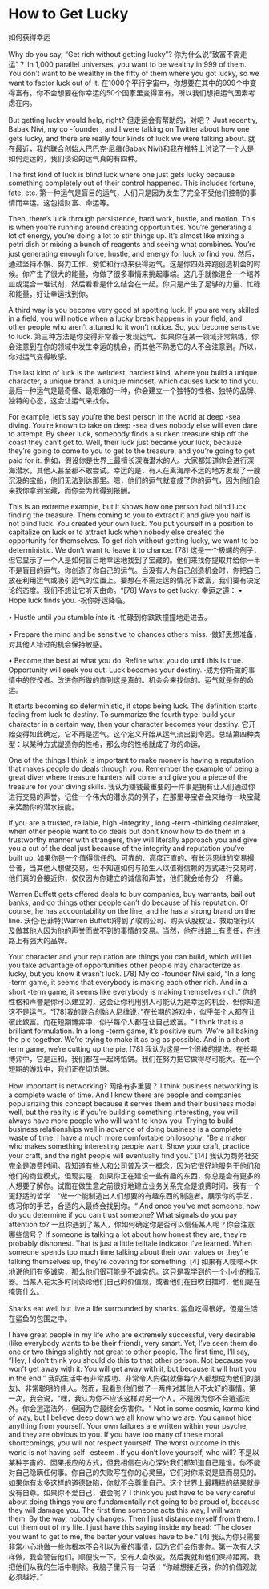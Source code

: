 

#  How to Get Lucky

如何获得幸运

Why do you say, “Get rich without getting lucky”?
你为什么说“致富不需走运”？
In 1,000 parallel universes, you want to be wealthy in 999 of them. You don’t want to be wealthy in the fifty of them where you got lucky, so we want to factor luck out of it.
在1000个平行宇宙中，你想要在其中的999个中变得富有。你不会想要在你幸运的50个国家里变得富有，所以我们想把运气因素考虑在内。

But getting lucky would help, right?
但走运会有帮助的，对吧？
Just recently, Babak Nivi, my co -founder , and I were talking on Twitter about how one gets lucky, and there are really four kinds of luck we were talking about.
就在最近，我的联合创始人巴巴克·尼维(Babak Nivi)和我在推特上讨论了一个人是如何走运的，我们谈论的运气真的有四种。

The first kind of luck is blind luck where one just gets lucky because something completely out of their control happened. This includes fortune, fate, etc.
第一种运气是盲目的运气，人们只是因为发生了完全不受他们控制的事情而幸运。这包括财富、命运等。

Then, there’s luck through persistence, hard work, hustle, and motion. This is when you’re running around creating opportunities. You’re generating a lot of energy, you’re doing a lot to stir things up. It’s almost like mixing a petri dish or mixing a bunch of reagents and seeing what combines. You’re just generating enough force, hustle, and energy for luck to find you.
然后，通过坚持不懈、努力工作、匆忙和行动来获得运气。这是你四处奔跑创造机会的时候。你产生了很大的能量，你做了很多事情来挑起事端。这几乎就像混合一个培养皿或混合一堆试剂，然后看看是什么结合在一起。你只是产生了足够的力量、忙碌和能量，好让幸运找到你。

A third way is you become very good at spotting luck. If you are very skilled in a field, you will notice when a lucky break happens in your field, and other people who aren’t attuned to it won’t notice. So, you become sensitive to luck.
第三种方法是你变得非常善于发现运气。如果你在某一领域非常熟练，你会注意到在你的领域中发生幸运的机会，而其他不熟悉它的人不会注意到。所以，你对运气变得敏感。

The last kind of luck is the weirdest, hardest kind, where you build a unique character, a unique brand, a unique mindset, which causes luck to find you.
最后一种运气是最奇怪、最艰难的一种，你会建立一个独特的性格、独特的品牌、独特的心态，这会让运气来找你。

For example, let’s say you’re the best person in the world at deep -sea diving. You’re known to take on deep -sea dives nobody else will even dare to attempt. By sheer luck, somebody finds a sunken treasure ship off the coast they can’t get to. Well, their luck just became your luck, because they’re going to come to you to get to the treasure, and you’re going to get paid for it.
例如，假设你是世界上最擅长深海潜水的人。大家都知道你会进行深海潜水，其他人甚至都不敢尝试。幸运的是，有人在离海岸不远的地方发现了一艘沉没的宝船，他们无法到达那里。嗯，他们的运气就变成了你的运气，因为他们会来找你拿到宝藏，而你会为此得到报酬。

This is an extreme example, but it shows how one person had blind luck finding the treasure. Them coming to you to extract it and give you half is not blind luck. You created your own luck. You put yourself in a position to capitalize on luck or to attract luck when nobody else created the opportunity for themselves. To get rich without getting lucky, we want to be deterministic. We don’t want to leave it to chance. [78]
这是一个极端的例子，但它显示了一个人是如何盲目地幸运地找到了宝藏的。他们来找你提取并给你一半不是盲目的运气。你创造了你自己的运气。当没有人为自己创造机会时，你把自己放在利用运气或吸引运气的位置上。要想在不需走运的情况下致富，我们要有决定论的态度。我们不想让它听天由命。“[78]
Ways to get lucky:
幸运之道：
• Hope luck finds you.
·祝你好运降临。

• Hustle until you stumble into it.
·忙碌到你跌跌撞撞地走进去。

• Prepare the mind and be sensitive to chances others miss.
·做好思想准备，对其他人错过的机会保持敏感。

• Become the best at what you do. Refine what you do until this is true. Opportunity will seek you out. Luck becomes your destiny.
·成为你所做的事情中的佼佼者。改进你所做的直到这是真的。机会会来找你的。运气就是你的命运。

It starts becoming so deterministic, it stops being luck. The definition starts fading from luck to destiny. To summarize the fourth type: build your character in a certain way, then your character becomes your destiny.
它开始变得如此确定，它不再是运气。这个定义开始从运气淡出到命运。总结第四种类型：以某种方式塑造你的性格，那么你的性格就成了你的命运。

One of the things I think is important to make money is having a reputation that makes people do deals through you. Remember the example of being a great diver where treasure hunters will come and give you a piece of the treasure for your diving skills.
我认为赚钱最重要的一件事是拥有让人们通过你进行交易的声誉。记住一个伟大的潜水员的例子，在那里寻宝者会来给你一块宝藏来奖励你的潜水技能。

If you are a trusted, reliable, high -integrity , long -term -thinking dealmaker, when other people want to do deals but don’t know how to do them in a trustworthy manner with strangers, they will literally approach you and give you a cut of the deal just because of the integrity and reputation you’ve built up.
如果你是一个值得信任的、可靠的、高度正直的、有长远思维的交易撮合者，当其他人想做交易，但不知道如何与陌生人以值得信赖的方式进行交易时，他们真的会接近你，仅仅因为你建立的诚信和声誉，他们就会给你分一杯羹。

Warren Buffett gets offered deals to buy companies, buy warrants, bail out banks, and do things other people can’t do because of his reputation. Of course, he has accountability on the line, and he has a strong brand on the line.
沃伦·巴菲特(Warren Buffett)得到了收购公司、购买认股权证、救助银行以及做其他人因为他的声誉而做不到的事情的交易。当然，他在线路上有责任，在线路上有强大的品牌。

Your character and your reputation are things you can build, which will let you take advantage of opportunities other people may characterize as lucky, but you know it wasn’t luck. [78] My co -founder Nivi said, “In a long -term game, it seems that everybody is making each other rich. And in a short -term game, it seems like everybody is making themselves rich.”
你的性格和声誉是你可以建立的，这会让你利用别人可能认为是幸运的机会，但你知道这不是运气。“[78]我的联合创始人尼维说，”在长期的游戏中，似乎每个人都在让彼此致富。而在短期博弈中，似乎每个人都在让自己致富。“
I think that is a brilliant formulation. In a long -term game, it’s positive sum. We’re all baking the pie together. We’re trying to make it as big as possible. And in a short -term game, we’re cutting up the pie. [78]
我认为这是一个很棒的提法。在长期博弈中，它是正和。我们都在一起烤馅饼。我们在努力把它做得尽可能大。在一个短期的游戏中，我们正在切馅饼。

How important is networking?
网络有多重要？
I think business networking is a complete waste of time. And I know there are people and companies popularizing this concept because it serves them and their business model well, but the reality is if you’re building something interesting, you will always have more people who will want to know you. Trying to build business relationships well in advance of doing business is a complete waste of time. I have a much more comfortable philosophy: “Be a maker who makes something interesting people want. Show your craft, practice your craft, and the right people will eventually find you.” [14]
我认为商务社交完全是浪费时间。我知道有些人和公司普及这一概念，因为它很好地服务于他们和他们的商业模式，但现实是，如果你正在建设一些有趣的东西，你总是会有更多的人想要了解你。试图在做生意之前很好地建立业务关系完全是浪费时间。我有一个更舒适的哲学：“做一个能制造出人们想要的有趣东西的制造者。展示你的手艺，练习你的手艺，合适的人最终会找到你。“
And once you’ve met someone, how do you determine if you can trust someone? What signals do you pay attention to?
一旦你遇到了某人，你如何确定你是否可以信任某人呢？你会注意哪些信号？
If someone is talking a lot about how honest they are, they’re probably dishonest. That is just a little telltale indicator I’ve learned. When someone spends too much time talking about their own values or they’re talking themselves up, they’re covering for something. [4]
如果有人喋喋不休地说他们有多诚实，那么他们很可能是不诚实的。这只是我学到的一个小小的指示器。当某人花太多时间谈论他们自己的价值观，或者他们在自吹自擂时，他们是在掩饰什么。

Sharks eat well but live a life surrounded by sharks.
鲨鱼吃得很好，但是生活在鲨鱼的包围之中。

I have great people in my life who are extremely successful, very desirable (like everybody wants to be their friend), very smart. Yet, I’ve seen them do one or two things slightly not great to other people. The first time, I’ll say, “Hey, I don’t think you should do this to that other person. Not because you won’t get away with it. You will get away with it, but because it will hurt you in the end.”
我的生活中有非常成功、非常令人向往(就像每个人都想成为他们的朋友)、非常聪明的伟人。然而，我看到他们做了一两件对其他人不太好的事情。第一次，我会说，“嘿，我认为你不应该这样对另一个人。不是因为你不会逍遥法外。你会逍遥法外，但因为它最终会伤害你。“
Not in some cosmic, karma kind of way, but I believe deep down we all know who we are. You cannot hide anything from yourself. Your own failures are written within your psyche, and they are obvious to you. If you have too many of these moral shortcomings, you will not respect yourself. The worst outcome in this world is not having self -esteem . If you don’t love yourself, who will?
不是以某种宇宙的、因果报应的方式，但我相信在内心深处我们都知道自己是谁。你不能对自己隐瞒任何事。你自己的失败写在你的心灵里，它们对你来说是显而易见的。如果你有太多这样的道德缺陷，你就不会尊重自己。这个世界上最糟糕的结果就是没有自尊。如果你不爱自己，谁会呢？
I think you just have to be very careful about doing things you are fundamentally not going to be proud of, because they will damage you. The first time someone acts this way, I will warn them. By the way, nobody changes. Then I just distance myself from them. I cut them out of my life. I just have this saying inside my head: “The closer you want to get to me, the better your values have to be.” [4]
我认为你只需要非常小心地做一些你根本不会引以为豪的事情，因为它们会伤害你。第一次有人这样做，我会警告他们。顺便说一下，没有人会改变。然后我就和他们保持距离。我把他们从我的生活中剔除。我脑子里只有一句话：“你越想接近我，你的价值观就必须越好。”
